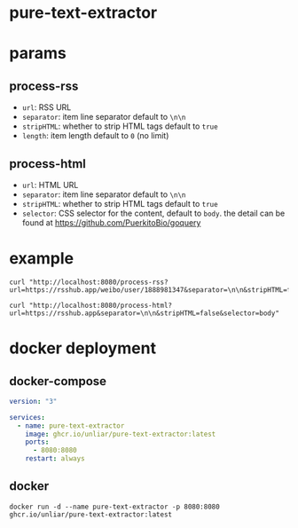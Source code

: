 # pure-text-extractor

# params

## process-rss

- `url`: RSS URL
- `separator`: item line separator default to `\n\n`
- `stripHTML`: whether to strip HTML tags default to `true`
- `length`: item length default to `0` (no limit)

## process-html

- `url`: HTML URL
- `separator`: item line separator default to `\n\n`
- `stripHTML`: whether to strip HTML tags default to `true`
- `selector`: CSS selector for the content, default to `body`. the detail can be found at https://github.com/PuerkitoBio/goquery

# example

```shell
curl "http://localhost:8080/process-rss?url=https://rsshub.app/weibo/user/1888981347&separator=\n\n&stripHTML=false"
```

```shell
curl "http://localhost:8080/process-html?url=https://rsshub.app&separator=\n\n&stripHTML=false&selector=body"
```

# docker deployment

## docker-compose

```yaml
version: "3"

services:
  - name: pure-text-extractor
    image: ghcr.io/unliar/pure-text-extractor:latest
    ports:
      - 8080:8080
    restart: always
```

## docker

```shell
docker run -d --name pure-text-extractor -p 8080:8080 ghcr.io/unliar/pure-text-extractor:latest
```
